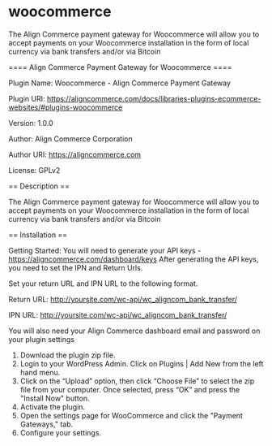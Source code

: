 woocommerce
===========

The Align Commerce payment gateway for Woocommerce will allow you to accept payments on your Woocommerce installation in the form of local currency via bank transfers and/or via Bitcoin

==== Align Commerce Payment Gateway for Woocommerce ====

Plugin Name: Woocommerce - Align Commerce Payment Gateway


Plugin URI: https://aligncommerce.com/docs/libraries-plugins-ecommerce-websites/#plugins-woocommerce

Version: 1.0.0

Author: Align Commerce Corporation

Author URI: https://aligncommerce.com

License: GPLv2

== Description ==

The Align Commerce payment gateway for Woocommerce will allow you to accept payments on your Woocommerce installation in the form of local currency via bank transfers and/or via Bitcoin

== Installation ==

Getting Started:
You will need to generate your API keys - https://aligncommerce.com/dashboard/keys 
After generating the API keys, you need to set the IPN and Return Urls.

Set your return URL and IPN URL to the following format. 

Return URL: http://yoursite.com/wc-api/wc_aligncom_bank_transfer/

IPN URL: http://yoursite.com/wc-api/wc_aligncom_bank_transfer/

You will also need your Align Commerce dashboard email and password on your plugin settings

1. Download the plugin zip file.
2. Login to your WordPress Admin. Click on Plugins | Add New from the left hand menu.
3. Click on the “Upload” option, then click “Choose File” to select the zip file from your computer. Once selected, press “OK” and press the "Install Now" button.
4. Activate the plugin.
5. Open the settings page for WooCommerce and click the "Payment Gateways," tab.
6. Configure your settings.
